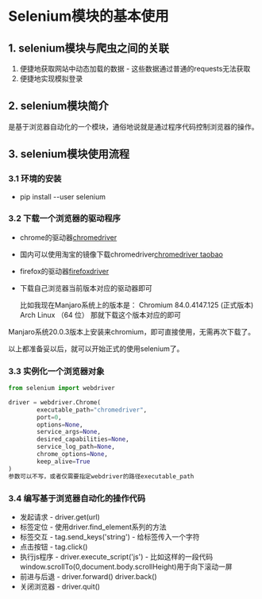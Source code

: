 # Selenium模块的基本使用

## 1. selenium模块与爬虫之间的关联
1. 便捷地获取网站中动态加载的数据 - 这些数据通过普通的requests无法获取
2. 便捷地实现模拟登录

## 2. selenium模块简介

是基于浏览器自动化的一个模块，通俗地说就是通过程序代码控制浏览器的操作。

## 3. selenium模块使用流程

### 3.1 环境的安装

- pip install --user selenium

### 3.2 下载一个浏览器的驱动程序

- chrome的驱动器[chromedriver](http://chromedriver.storage.googleapis.com/index.html) 
- 国内可以使用淘宝的镜像下载chromedriver[chromedriver taobao](http://npm.taobao.org/mirrors/chromedriver) 
- firefox的驱动器[firefoxdriver](https://github.com/mozilla/geckodriver/releases) 
- 下载自己浏览器当前版本对应的驱动器即可

	比如我现在Manjaro系统上的版本是：
	Chromium	84.0.4147.125 (正式版本) Arch Linux （64 位）
	那就下载这个版本对应的即可

Manjaro系统20.0.3版本上安装来chromium，即可直接使用，无需再次下载了。

以上都准备妥以后，就可以开始正式的使用selenium了。

### 3.3 实例化一个浏览器对象

```python
from selenium import webdriver

driver = webdriver.Chrome(
		executable_path="chromedriver",
		port=0,
		options=None,
		service_args=None,
		desired_capabilities=None,
		service_log_path=None,
		chrome_options=None,
		keep_alive=True
)
参数可以不写，或者仅需要指定webdriver的路径executable_path
```

### 3.4 编写基于浏览器自动化的操作代码

- 发起请求 - driver.get(url)
- 标签定位 - 使用driver.find_element系列的方法
- 标签交互 - tag.send_keys('string') - 给标签传入一个字符
- 点击按钮 - tag.click()
- 执行js程序 - driver.execute_script('js') - 比如这样的一段代码window.scrollTo(0,document.body.scrollHeight)用于向下滚动一屏
- 前进与后退 - driver.forward() driver.back()
- 关闭浏览器 - driver.quit()
